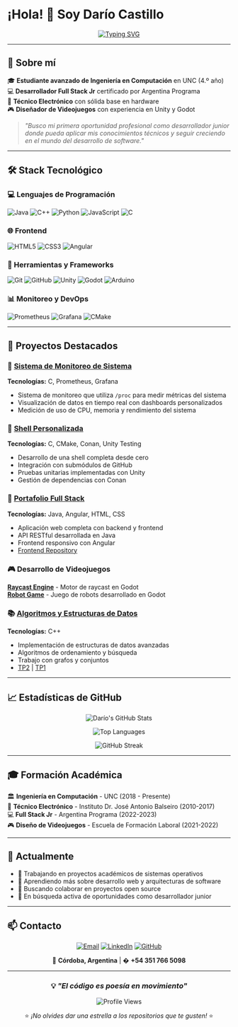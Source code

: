 # ¡Hola! 👋 Soy Darío Castillo

<div align="center">

[![Typing SVG](https://readme-typing-svg.herokuapp.com?font=Fira+Code&size=24&pause=1000&color=36BCF7&center=true&vCenter=true&width=600&lines=Estudiante+de+Ingenier%C3%ADa+en+Computaci%C3%B3n;Desarrollador+Full+Stack+Jr;Apasionado+por+la+Programaci%C3%B3n;Buscando+oportunidades+profesionales)](https://git.io/typing-svg)

</div>

---

## 🚀 Sobre mí

🎓 **Estudiante avanzado de Ingeniería en Computación** en UNC (4.º año)  
💻 **Desarrollador Full Stack Jr** certificado por Argentina Programa  
🔧 **Técnico Electrónico** con sólida base en hardware  
🎮 **Diseñador de Videojuegos** con experiencia en Unity y Godot  

> *"Busco mi primera oportunidad profesional como desarrollador junior donde pueda aplicar mis conocimientos técnicos y seguir creciendo en el mundo del desarrollo de software."*

---

## 🛠️ Stack Tecnológico

### 💻 Lenguajes de Programación
![Java](https://img.shields.io/badge/Java-ED8B00?style=for-the-badge&logo=openjdk&logoColor=white)
![C++](https://img.shields.io/badge/C%2B%2B-00599C?style=for-the-badge&logo=c%2B%2B&logoColor=white)
![Python](https://img.shields.io/badge/Python-3776AB?style=for-the-badge&logo=python&logoColor=white)
![JavaScript](https://img.shields.io/badge/JavaScript-F7DF1E?style=for-the-badge&logo=javascript&logoColor=black)
![C](https://img.shields.io/badge/C-00599C?style=for-the-badge&logo=c&logoColor=white)

### 🌐 Frontend
![HTML5](https://img.shields.io/badge/HTML5-E34F26?style=for-the-badge&logo=html5&logoColor=white)
![CSS3](https://img.shields.io/badge/CSS3-1572B6?style=for-the-badge&logo=css3&logoColor=white)
![Angular](https://img.shields.io/badge/Angular-DD0031?style=for-the-badge&logo=angular&logoColor=white)

### 🔧 Herramientas y Frameworks
![Git](https://img.shields.io/badge/Git-F05032?style=for-the-badge&logo=git&logoColor=white)
![GitHub](https://img.shields.io/badge/GitHub-100000?style=for-the-badge&logo=github&logoColor=white)
![Unity](https://img.shields.io/badge/Unity-100000?style=for-the-badge&logo=unity&logoColor=white)
![Godot](https://img.shields.io/badge/Godot-478CBF?style=for-the-badge&logo=godot-engine&logoColor=white)
![Arduino](https://img.shields.io/badge/Arduino-00979D?style=for-the-badge&logo=arduino&logoColor=white)

### 📊 Monitoreo y DevOps
![Prometheus](https://img.shields.io/badge/Prometheus-E6522C?style=for-the-badge&logo=prometheus&logoColor=white)
![Grafana](https://img.shields.io/badge/Grafana-F46800?style=for-the-badge&logo=grafana&logoColor=white)
![CMake](https://img.shields.io/badge/CMake-064F8C?style=for-the-badge&logo=cmake&logoColor=white)

---

## 🎯 Proyectos Destacados

### 🌟 [Sistema de Monitoreo de Sistema](https://github.com/dariocastillo11/tp1-s.op)
**Tecnologías:** C, Prometheus, Grafana  
- Sistema de monitoreo que utiliza `/proc` para medir métricas del sistema
- Visualización de datos en tiempo real con dashboards personalizados
- Medición de uso de CPU, memoria y rendimiento del sistema

### 🐚 [Shell Personalizada](https://github.com/dariocastillo11/tp2-shellPersonalizada)
**Tecnologías:** C, CMake, Conan, Unity Testing  
- Desarrollo de una shell completa desde cero
- Integración con submódulos de GitHub
- Pruebas unitarias implementadas con Unity
- Gestión de dependencias con Conan

### 💼 [Portafolio Full Stack](https://github.com/dariocastillo11/backend-portafolio)
**Tecnologías:** Java, Angular, HTML, CSS  
- Aplicación web completa con backend y frontend
- API RESTful desarrollada en Java
- Frontend responsivo con Angular
- [Frontend Repository](https://github.com/dariocastillo11/FrontEnd)

### 🎮 Desarrollo de Videojuegos
**[Raycast Engine](https://github.com/dariocastillo11/Raycast---godot)** - Motor de raycast en Godot  
**[Robot Game](https://github.com/dariocastillo11/Robot---godot)** - Juego de robots desarrollado en Godot

### 📚 [Algoritmos y Estructuras de Datos](https://github.com/dariocastillo11/tp3--ayed)
**Tecnologías:** C++  
- Implementación de estructuras de datos avanzadas
- Algoritmos de ordenamiento y búsqueda
- Trabajo con grafos y conjuntos
- [TP2](https://github.com/dariocastillo11/tp2--Ayed) | [TP1](https://github.com/dariocastillo11/tp1ayed)

---

## 📈 Estadísticas de GitHub

<div align="center">

![Darío's GitHub Stats](https://github-readme-stats.vercel.app/api?username=dariocastillo11&show_icons=true&theme=radical&hide_border=true)

![Top Languages](https://github-readme-stats.vercel.app/api/top-langs/?username=dariocastillo11&layout=compact&theme=radical&hide_border=true)

![GitHub Streak](https://github-readme-streak-stats.herokuapp.com/?user=dariocastillo11&theme=radical&hide_border=true)

</div>

---

## 🎓 Formación Académica

🏛️ **Ingeniería en Computación** - UNC (2018 - Presente)  
📱 **Técnico Electrónico** - Instituto Dr. José Antonio Balseiro (2010-2017)  
💻 **Full Stack Jr** - Argentina Programa (2022-2023)  
🎮 **Diseño de Videojuegos** - Escuela de Formación Laboral (2021-2022)  

---

## 🌱 Actualmente

- 🔭 Trabajando en proyectos académicos de sistemas operativos
- 🌱 Aprendiendo más sobre desarrollo web y arquitecturas de software
- 👯 Buscando colaborar en proyectos open source
- 💼 En búsqueda activa de oportunidades como desarrollador junior

---

## 📫 Contacto

<div align="center">

[![Email](https://img.shields.io/badge/Email-D14836?style=for-the-badge&logo=gmail&logoColor=white)](mailto:dario.4979102@gmail.com)
[![LinkedIn](https://img.shields.io/badge/LinkedIn-0077B5?style=for-the-badge&logo=linkedin&logoColor=white)](https://www.linkedin.com/in/darío-castillo-b43387236)
[![GitHub](https://img.shields.io/badge/GitHub-100000?style=for-the-badge&logo=github&logoColor=white)](https://github.com/dariocastillo11)

📍 **Córdoba, Argentina** | � **+54 351 766 5098**

</div>

---

<div align="center">

### 💡 *"El código es poesía en movimiento"*

![Profile Views](https://komarev.com/ghpvc/?username=dariocastillo11&color=36BCF7&style=for-the-badge)

⭐️ *¡No olvides dar una estrella a los repositorios que te gusten!* ⭐️

</div>
<!--
**dariocastillo11/dariocastillo11** is a ✨ _special_ ✨ repository because its `README.md` (this file) appears on your GitHub profile.

Here are some ideas to get you started:

- 🔭 I’m currently working on ...
- 🌱 I’m currently learning ...
- 👯 I’m looking to collaborate on ...
- 🤔 I’m looking for help with ...
- 💬 Ask me about ...
- 📫 How to reach me: ...
- 😄 Pronouns: ...
- ⚡ Fun fact: ...
-->
